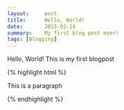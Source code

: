 ```yaml
---
layout:     post
title:      Hello, World!
date:       2015-02-14
summary:    My first blog post ever!
tags: [Blogging]
---
```


Hello, World! This is my first blogpost

{% highlight html %}
<!DOCTYPE html>
<html>

<head>
<title>Halo</title>
</head>

<body>
<p>This is a paragraph</p>
</body>

</html>
{% endhighlight %}
